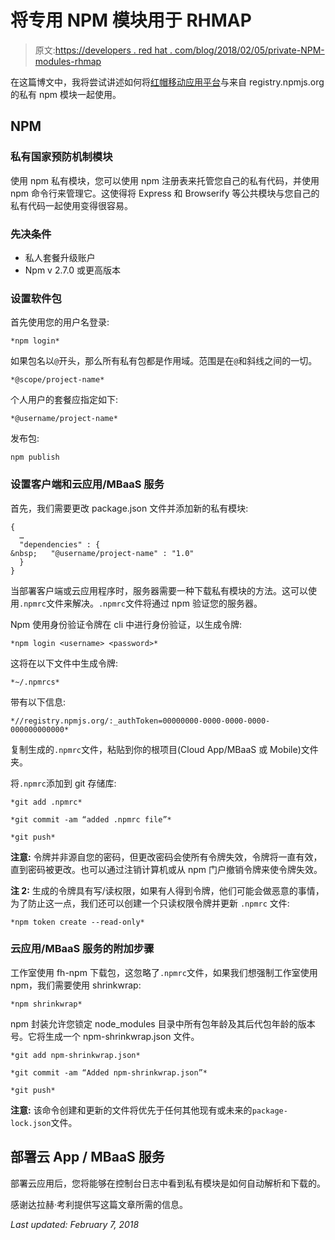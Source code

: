 # 将专用 NPM 模块用于 RHMAP

> 原文:[https://developers . red hat . com/blog/2018/02/05/private-NPM-modules-rhmap](https://developers.redhat.com/blog/2018/02/05/private-npm-modules-rhmap)

在这篇博文中，我将尝试讲述如何将[红帽移动应用平台](https://access.redhat.com/products/red-hat-mobile-application-platform)与来自 registry.npmjs.org 的私有 npm 模块一起使用。

## NPM

### 私有国家预防机制模块

使用 npm 私有模块，您可以使用 npm 注册表来托管您自己的私有代码，并使用 npm 命令行来管理它。这使得将 Express 和 Browserify 等公共模块与您自己的私有代码一起使用变得很容易。

### 先决条件

*   私人套餐升级账户
*   Npm v 2.7.0 或更高版本

### 设置软件包

首先使用您的用户名登录:

`*npm login*`

如果包名以`@`开头，那么所有私有包都是作用域。范围是在`@`和斜线之间的一切。

`*@scope/project-name*`

个人用户的套餐应指定如下:

`*@username/project-name*`

发布包:

`npm publish`

### 设置客户端和云应用/MBaaS 服务

首先，我们需要更改 package.json 文件并添加新的私有模块:

```
{
  …
  "dependencies" : {
&nbsp;   "@username/project-name" : "1.0"
  }
}
```

当部署客户端或云应用程序时，服务器需要一种下载私有模块的方法。这可以使用`.npmrc`文件来解决。`.npmrc`文件将通过 npm 验证您的服务器。

Npm 使用身份验证令牌在 cli 中进行身份验证，以生成令牌:

`*npm login <username> <password>*`

这将在以下文件中生成令牌:

`*~/.npmrcs*`

带有以下信息:

`*//registry.npmjs.org/:_authToken=00000000-0000-0000-0000-000000000000*`

复制生成的`.npmrc`文件，粘贴到你的根项目(Cloud App/MBaaS 或 Mobile)文件夹。

将`.npmrc`添加到 git 存储库:

`*git add .npmrc*`

`*git commit -am “added .npmrc file”*`

`*git push*`

**注意:** 令牌并非源自您的密码，但更改密码会使所有令牌失效，令牌将一直有效，直到密码被更改。也可以通过注销计算机或从 npm 门户撤销令牌来使令牌失效。

**注 2:** 生成的令牌具有写/读权限，如果有人得到令牌，他们可能会做恶意的事情，为了防止这一点，我们还可以创建一个只读权限令牌并更新 `.npmrc` 文件:

`*npm token create --read-only*`

### 云应用/MBaaS 服务的附加步骤

工作室使用 fh-npm 下载包，这忽略了`.npmrc`文件，如果我们想强制工作室使用 npm，我们需要使用 shrinkwrap:

`*npm shrinkwrap*`

npm 封装允许您锁定 node_modules 目录中所有包年龄及其后代包年龄的版本号。它将生成一个 npm-shrinkwrap.json 文件。

`*git add npm-shrinkwrap.json*`

`*git commit -am “Added npm-shrinkwrap.json”*`

`*git push*`

**注意:** 该命令创建和更新的文件将优先于任何其他现有或未来的`package-lock.json`文件。

## 部署云 App / MBaaS 服务

部署云应用后，您将能够在控制台日志中看到私有模块是如何自动解析和下载的。

感谢达拉赫·考利提供写这篇文章所需的信息。

*Last updated: February 7, 2018*